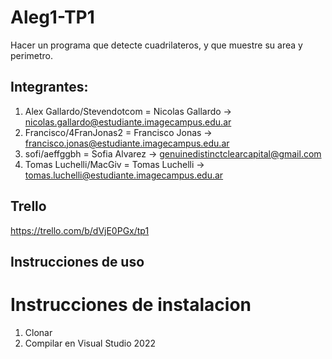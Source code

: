 # Aleg1-TP1
Hacer un programa que detecte cuadrilateros, y que muestre su area y perimetro.

## Integrantes:
1. Alex Gallardo/Stevendotcom = Nicolas Gallardo -> <nicolas.gallardo@estudiante.imagecampus.edu.ar>
2. Francisco/4FranJonas2 = Francisco Jonas -> <francisco.jonas@estudiante.imagecampus.edu.ar>
1. sofi/aeffggbh = Sofia Alvarez -> <genuinedistinctclearcapital@gmail.com>
3. Tomas Luchelli/MacGiv = Tomas Luchelli -> <tomas.luchelli@estudiante.imagecampus.edu.ar>

## Trello
https://trello.com/b/dVjE0PGx/tp1

## Instrucciones de uso


# Instrucciones de instalacion
1. Clonar
2. Compilar en Visual Studio 2022
